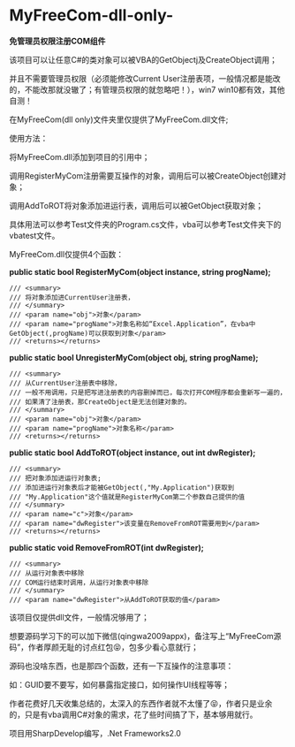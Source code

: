 # MyFreeCom-dll-only-
**免管理员权限注册COM组件**

该项目可以让任意C#的类对象可以被VBA的GetObjectj及CreateObject调用；

并且不需要管理员权限（必须能修改Current User注册表项，一般情况都是能改的，不能改那就没辙了；有管理员权限的就忽略吧！），win7 win10都有效，其他自测！

在MyFreeCom(dll only)文件夹里仅提供了MyFreeCom.dll文件;

使用方法：

将MyFreeCom.dll添加到项目的引用中；

调用RegisterMyCom注册需要互操作的对象，调用后可以被CreateObject创建对象；

调用AddToROT将对象添加进运行表，调用后可以被GetObject获取对象；

具体用法可以参考Test文件夹的Program.cs文件，vba可以参考Test文件夹下的vbatest文件。


MyFreeCom.dll仅提供4个函数：


**public static bool RegisterMyCom(object instance, string progName);**

````
/// <summary>
/// 将对象添加进CurrentUser注册表，
/// </summary>
/// <param name="obj">对象</param>
/// <param name="progName">对象名称如“Excel.Application”，在vba中GetObject(,progName)可以获取到对象</param>
/// <returns></returns>
````
**public static bool UnregisterMyCom(object obj, string progName);**
````
/// <summary>
/// 从CurrentUser注册表中移除，
/// 一般不用调用，只是把写进注册表的内容删掉而已，每次打开COM程序都会重新写一遍的，
/// 如果清了注册表，那CreateObject是无法创建对象的。
/// </summary>
/// <param name="obj">对象</param>
/// <param name="progName">对象名称</param>
/// <returns></returns>
````
**public static bool AddToROT(object instance, out int dwRegister);**
````
/// <summary>
/// 把对象添加进运行对象表;
/// 添加进运行对象表后才能被GetObject(,"My.Application")获取到
/// "My.Application"这个值就是RegisterMyCom第二个参数自己提供的值
/// </summary>
/// <param name="c">对象</param>
/// <param name="dwRegister">该变量在RemoveFromROT需要用到</param>
/// <returns></returns>
````
**public static void RemoveFromROT(int dwRegister);**
````
/// <summary>
/// 从运行对象表中移除
/// COM运行结束时调用，从运行对象表中移除
/// </summary>
/// <param name="dwRegister">从AddToROT获取的值</param>
````

该项目仅提供dll文件，一般情况够用了；

想要源码学习下的可以加下微信(qingwa2009appx)，备注写上“MyFreeCom源码”，作者厚颜无耻的讨点红包😝，包多少看心意就行；

源码也没啥东西，也是那四个函数，还有一下互操作的注意事项：

如：GUID要不要写，如何暴露指定接口，如何操作UI线程等等；

作者花费好几天收集总结的，太深入的东西作者就不太懂了😝，作者只是业余的，只是有vba调用C#对象的需求，花了些时间搞了下，基本够用就行。

项目用SharpDevelop编写，.Net Frameworks2.0

